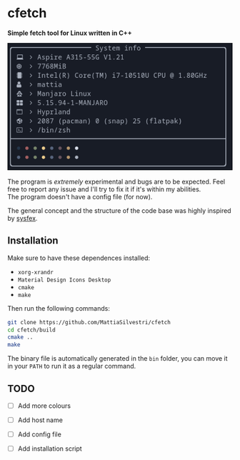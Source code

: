 # cfetch
**Simple fetch tool for Linux written in C++**

![](./resources/showoff.png)


The program is _extremely_ experimental and bugs are to be expected. Feel free to
report any issue and I'll try to fix it if it's within my abilities.  
The program doesn't have a config file (for now).  

The general concept and the structure of the code base was highly inspired by
[sysfex](https://github.com/mehedirm6244/sysfex). 

## Installation
Make sure to have these dependences installed:
- `xorg-xrandr`
- `Material Design Icons Desktop`
- `cmake`
- `make`

Then run the following commands:

``` sh
git clone https://github.com/MattiaSilvestri/cfetch
cd cfetch/build
cmake ..
make
```

The binary file is automatically generated in the `bin` folder, you can move it
in your `PATH` to run it as a regular command.

## TODO
- [ ] Add more colours
- [ ] Add host name
- [ ] Add config file
- [ ] Add installation script


